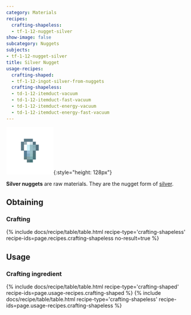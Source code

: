 ```yaml
---
category: Materials
recipes:
  crafting-shapeless:
  - tf-1-12-nugget-silver
show-image: false
subcategory: Nuggets
subjects:
- tf-1-12-nugget-silver
title: Silver Nugget
usage-recipes:
  crafting-shaped:
  - tf-1-12-ingot-silver-from-nuggets
  crafting-shapeless:
  - td-1-12-itemduct-vacuum
  - td-1-12-itemduct-fast-vacuum
  - td-1-12-itemduct-energy-vacuum
  - td-1-12-itemduct-energy-fast-vacuum
---
```


![Silver nugget](/assets/images/docs/1.12/thermal-foundation/nugget-silver.png){:style="height: 128px"}


**Silver nuggets** are raw materials. They are the nugget form of
[silver](../silver-ingot/).


Obtaining
---------

### Crafting
{% include docs/recipe/table/table.html recipe-type='crafting-shapeless' recipe-ids=page.recipes.crafting-shapeless no-result=true %}


Usage
-----

### Crafting ingredient
{% include docs/recipe/table/table.html recipe-type='crafting-shaped' recipe-ids=page.usage-recipes.crafting-shaped %}
{% include docs/recipe/table/table.html recipe-type='crafting-shapeless' recipe-ids=page.usage-recipes.crafting-shapeless %}
